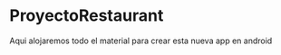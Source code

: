 ProyectoRestaurant
==================

Aqui alojaremos todo el material para crear esta nueva app en android
